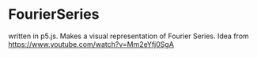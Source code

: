 # FourierSeries
written in p5.js. Makes a visual representation of Fourier Series. Idea from https://www.youtube.com/watch?v=Mm2eYfj0SgA
